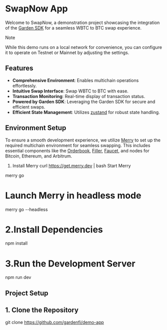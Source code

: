 # SwapNow App

Welcome to SwapNow, a demonstration project showcasing the integration of the [Garden SDK](https://docs.garden.finance/developers/sdk/) for a seamless WBTC to BTC swap experience.

> [!NOTE]
> While this demo runs on a local network for convenience, you can configure it to operate on Testnet or Mainnet by adjusting the settings.

## Features

- **Comprehensive Environment**: Enables multichain operations effortlessly.
- **Intuitive Swap Interface**: Swap WBTC to BTC with ease.
- **Transaction Monitoring**: Real-time display of transaction status.
- **Powered by Garden SDK**: Leveraging the Garden SDK for secure and efficient swaps.
- **Efficient State Management**: Utilizes [zustand](https://zustand-demo.pmnd.rs/) for robust state handling.

## Environment Setup

To ensure a smooth development experience, we utilize [Merry](https://docs.garden.finance/developers/merry/) to set up the required multichain environment for seamless swapping. This includes essential components like the [Orderbook](https://docs.garden.finance/developers/fundamentals/orderbook/), [Filler](https://docs.garden.finance/developers/fundamentals/filler/), [Faucet](https://www.alchemy.com/faucets#faucets-switchback-right-light), and nodes for Bitcoin, Ethereum, and Arbitrum.

1. Install Merry
curl https://get.merry.dev | bash
Start Merry

merry go



# Launch Merry in headless mode
merry go --headless

# 2.Install Dependencies
npm install

# 3.Run the Development Server
npm run dev


## Project Setup

## 1. **Clone the Repository**

git clone https://github.com/gardenfi/demo-app

